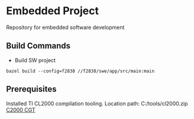 # Embedded Project
Repository for embedded software development

## Build Commands
- Build SW project
```starlark
bazel build --config=f2838 //f2838/swe/app/src/main:main
```

## Prerequisites
Installed TI CL2000 compilation tooling. Location path: C:/tools/cl2000.zip
[C2000 CGT](https://www.ti.com/tool/download/C2000-CGT/22.6.0.LTS)

